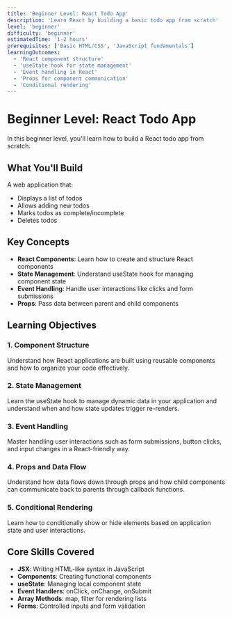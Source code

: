 ```yaml
---
title: 'Beginner Level: React Todo App'
description: 'Learn React by building a basic todo app from scratch'
level: 'beginner'
difficulty: 'beginner'
estimatedTime: '1-2 hours'
prerequisites: ['Basic HTML/CSS', 'JavaScript fundamentals']
learningOutcomes:
  - 'React component structure'
  - 'useState hook for state management'
  - 'Event handling in React'
  - 'Props for component communication'
  - 'Conditional rendering'
---
```


# Beginner Level: React Todo App

In this beginner level, you'll learn how to build a React todo app from scratch.

## What You'll Build

A web application that:

- Displays a list of todos
- Allows adding new todos
- Marks todos as complete/incomplete
- Deletes todos

## Key Concepts

- **React Components**: Learn how to create and structure React components
- **State Management**: Understand useState hook for managing component state
- **Event Handling**: Handle user interactions like clicks and form submissions
- **Props**: Pass data between parent and child components

## Learning Objectives

### 1. Component Structure

Understand how React applications are built using reusable components and how to organize your code effectively.

### 2. State Management

Learn the useState hook to manage dynamic data in your application and understand when and how state updates trigger re-renders.

### 3. Event Handling

Master handling user interactions such as form submissions, button clicks, and input changes in a React-friendly way.

### 4. Props and Data Flow

Understand how data flows down through props and how child components can communicate back to parents through callback functions.

### 5. Conditional Rendering

Learn how to conditionally show or hide elements based on application state and user interactions.

## Core Skills Covered

- **JSX**: Writing HTML-like syntax in JavaScript
- **Components**: Creating functional components
- **useState**: Managing local component state
- **Event Handlers**: onClick, onChange, onSubmit
- **Array Methods**: map, filter for rendering lists
- **Forms**: Controlled inputs and form validation

